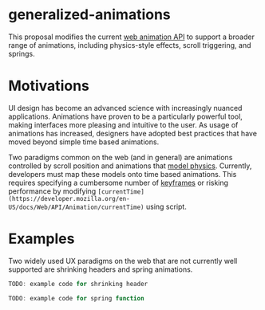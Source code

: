 # generalized-animations
This proposal modifies the current [web animation API](https://developer.mozilla.org/en-US/docs/Web/API/Animation) to support a broader range of animations, including physics-style effects, scroll triggering, and springs.

# Motivations
UI design has become an advanced science with increasingly nuanced applications. Animations have proven to be a particularly powerful tool, making interfaces more pleasing and intuitive to the user. As usage of animations has increased, designers have adopted best practices that have moved beyond simple time based animations.

Two paradigms common on the web (and in general) are animations controlled by scroll position and animations that [model physics](https://iamralpht.github.io/physics/). Currently, developers must map these models onto time based animations. This requires specifying a cumbersome number of [keyframes](https://developer.mozilla.org/en-US/docs/Web/CSS/@keyframes) or risking performance by modifying `[currentTime](https://developer.mozilla.org/en-US/docs/Web/API/Animation/currentTime)` using script.

# Examples
Two widely used UX paradigms on the web that are not currently well supported are shrinking headers and spring animations.

```javascript
TODO: example code for shrinking header
```

```javascript
TODO: example code for spring function
```

